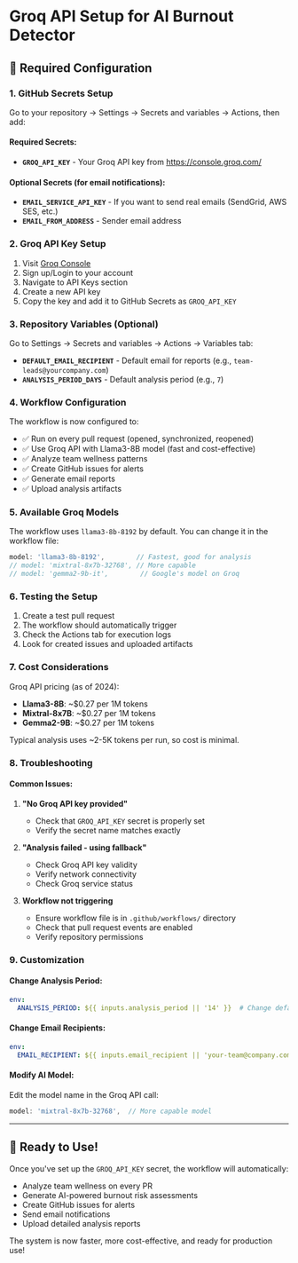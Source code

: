 # Groq API Setup for AI Burnout Detector

## 🔧 Required Configuration

### 1. GitHub Secrets Setup

Go to your repository → Settings → Secrets and variables → Actions, then add:

#### Required Secrets:
- **`GROQ_API_KEY`** - Your Groq API key from https://console.groq.com/

#### Optional Secrets (for email notifications):
- **`EMAIL_SERVICE_API_KEY`** - If you want to send real emails (SendGrid, AWS SES, etc.)
- **`EMAIL_FROM_ADDRESS`** - Sender email address
 
### 2. Groq API Key Setup

1. Visit [Groq Console](https://console.groq.com/)
2. Sign up/Login to your account
3. Navigate to API Keys section
4. Create a new API key
5. Copy the key and add it to GitHub Secrets as `GROQ_API_KEY`

### 3. Repository Variables (Optional)

Go to Settings → Secrets and variables → Actions → Variables tab:

- **`DEFAULT_EMAIL_RECIPIENT`** - Default email for reports (e.g., `team-leads@yourcompany.com`)
- **`ANALYSIS_PERIOD_DAYS`** - Default analysis period (e.g., `7`)

### 4. Workflow Configuration

The workflow is now configured to:

- ✅ Run on every pull request (opened, synchronized, reopened)
- ✅ Use Groq API with Llama3-8B model (fast and cost-effective)
- ✅ Analyze team wellness patterns
- ✅ Create GitHub issues for alerts
- ✅ Generate email reports
- ✅ Upload analysis artifacts

### 5. Available Groq Models

The workflow uses `llama3-8b-8192` by default. You can change it in the workflow file:

```javascript
model: 'llama3-8b-8192',        // Fastest, good for analysis
// model: 'mixtral-8x7b-32768', // More capable
// model: 'gemma2-9b-it',        // Google's model on Groq
```

### 6. Testing the Setup

1. Create a test pull request
2. The workflow should automatically trigger
3. Check the Actions tab for execution logs
4. Look for created issues and uploaded artifacts

### 7. Cost Considerations

Groq API pricing (as of 2024):
- **Llama3-8B**: ~$0.27 per 1M tokens
- **Mixtral-8x7B**: ~$0.27 per 1M tokens  
- **Gemma2-9B**: ~$0.27 per 1M tokens

Typical analysis uses ~2-5K tokens per run, so cost is minimal.

### 8. Troubleshooting

#### Common Issues:

1. **"No Groq API key provided"**
   - Check that `GROQ_API_KEY` secret is properly set
   - Verify the secret name matches exactly

2. **"Analysis failed - using fallback"**
   - Check Groq API key validity
   - Verify network connectivity
   - Check Groq service status

3. **Workflow not triggering**
   - Ensure workflow file is in `.github/workflows/` directory
   - Check that pull request events are enabled
   - Verify repository permissions

### 9. Customization

#### Change Analysis Period:
```yaml
env:
  ANALYSIS_PERIOD: ${{ inputs.analysis_period || '14' }}  # Change default from 7 to 14 days
```

#### Change Email Recipients:
```yaml
env:
  EMAIL_RECIPIENT: ${{ inputs.email_recipient || 'your-team@company.com' }}
```

#### Modify AI Model:
Edit the model name in the Groq API call:
```javascript
model: 'mixtral-8x7b-32768',  // More capable model
```

---

## 🚀 Ready to Use!

Once you've set up the `GROQ_API_KEY` secret, the workflow will automatically:
- Analyze team wellness on every PR
- Generate AI-powered burnout risk assessments
- Create GitHub issues for alerts
- Send email notifications
- Upload detailed analysis reports

The system is now faster, more cost-effective, and ready for production use!
